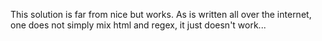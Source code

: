 This solution is far from nice but works. As is written all over the internet,
one does not simply mix html and regex, it just doesn't work...
